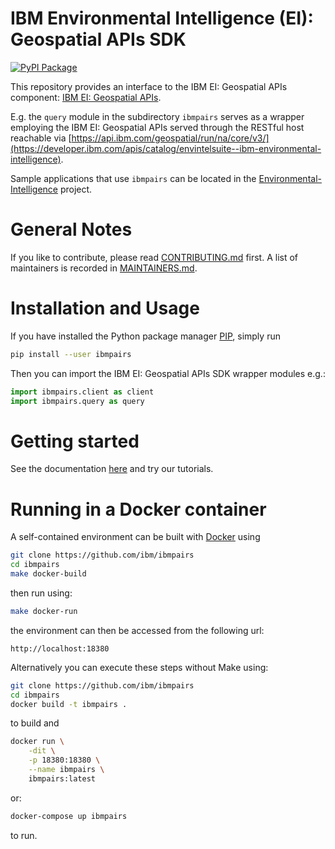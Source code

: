 # IBM Environmental Intelligence (EI): Geospatial APIs SDK

[![PyPI Package](https://badge.fury.io/py/ibmpairs.svg)](https://pypi.org/project/ibmpairs/)

This repository provides an interface to the IBM EI: Geospatial APIs component:
[IBM EI: Geospatial APIs](https://www.ibm.com/products/environmental-intelligence).

E.g. the `query` module in the subdirectory `ibmpairs` serves as a wrapper employing the IBM EI: 
Geospatial APIs served through the RESTful host reachable via
[https://api.ibm.com/geospatial/run/na/core/v3/](https://developer.ibm.com/apis/catalog/envintelsuite--ibm-environmental-intelligence).

Sample applications that use `ibmpairs` can be located in the [Environmental-Intelligence](https://github.com/IBM/Environmental-Intelligence/tree/main) project.


# General Notes

If you like to contribute, please read [CONTRIBUTING.md](https://github.com/ibm/ibmpairs/blob/master/CONTRIBUTING.md)
first. A list of maintainers is recorded in [MAINTAINERS.md](https://github.com/ibm/ibmpairs/blob/master/MAINTAINERS.md).


# Installation and Usage

If you have installed the Python package manager [PIP](https://github.com/pypa/pip),
simply run
```Bash
pip install --user ibmpairs
```
Then you can import the IBM EI: Geospatial APIs SDK wrapper modules e.g.:
```Python
import ibmpairs.client as client
import ibmpairs.query as query
```


# Getting started

See the documentation [here](https://pages.github.com/IBM/ibmpairs/) and try our tutorials.


# Running in a Docker container

A self-contained environment can be built with [Docker](http://www.docker.com) using
```Bash
git clone https://github.com/ibm/ibmpairs
cd ibmpairs
make docker-build
```
then run using:
```Bash
make docker-run
```
the environment can then be accessed from the following url:
```
http://localhost:18380
```

Alternatively you can execute these steps without Make using:
```Bash
git clone https://github.com/ibm/ibmpairs
cd ibmpairs
docker build -t ibmpairs .
```
to build and
```Bash
docker run \
    -dit \
    -p 18380:18380 \
    --name ibmpairs \
    ibmpairs:latest
```
or:
```Bash
docker-compose up ibmpairs
```
to run.